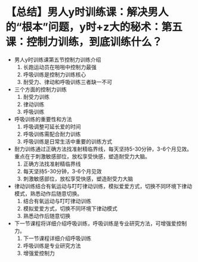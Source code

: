 # 【总结】男人y时训练课：解决男人的“根本”问题，y时+z大的秘术：第五课：控制力训练，到底训练什么？

-   男人y时训练课第五节控制力训练介绍
    1.  长跑运动员在啪啪中控制力最强
    2.  呼吸训练是控制力训练核心
    3.  耐受力、律动和呼吸训练三者缺一不可
-   三个方面的控制力训练
    1.  耐受力训练
    2.  律动训练
    3.  呼吸训练
-   呼吸训练的重要性和方法
    1.  呼吸调整可延长爱的时间
    2.  呼吸训练需配合耐力训练
    3.  呼吸训练是日常生活中重要的训练方式
-   耐力训练通过正确方法找准射精临界线，每天坚持5-30分钟，3-6个月见效。重点在于刺激敏感部位，放松享受快感，塑造耐受力大脑。
    1.  正确方法找准射精临界线
    2.  每天坚持5-30分钟，3-6个月见效
    3.  刺激敏感部位，放松享受快感，塑造耐受力大脑
-   律动训练结合有氧运动与叮叮律动训练，模拟爱爱方式，切换不同环境下律动模式，熟悉动作后随意切换。
    1.  结合有氧运动与叮叮律动训练
    2.  模拟爱爱方式，切换不同环境下律动模式
    3.  熟悉动作后随意切换
-   下一节课程将详细介绍呼吸训练，呼吸训练是专业研究方法，可增强爱控制力。
    1.  下一节课程详细介绍呼吸训练
    2.  呼吸训练是专业研究方法
    3.  增强爱控制力